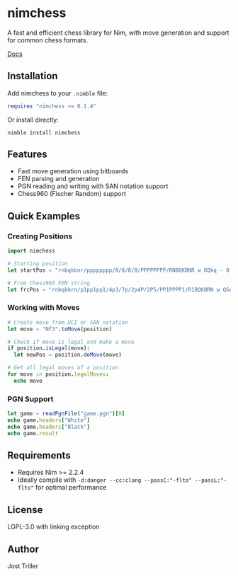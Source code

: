 # nimchess

A fast and efficient chess library for Nim, with move generation and support for common chess formats.

[Docs](https://tsoj.github.io/nimchess/)

## Installation

Add nimchess to your `.nimble` file:

```nim
requires "nimchess >= 0.1.4"
```

Or install directly:

```
nimble install nimchess
```

## Features

- Fast move generation using bitboards
- FEN parsing and generation
- PGN reading and writing with SAN notation support
- Chess960 (Fischer Random) support

## Quick Examples

### Creating Positions

```nim
import nimchess

# Starting position
let startPos = "rnbqkbnr/pppppppp/8/8/8/8/PPPPPPPP/RNBQKBNR w KQkq - 0 1".toPosition

# From Chess960 FEN string
let frcPos = "rnbqkbrn/p1pp1pp1/4p3/7p/2p4P/2P5/PP1PPPP1/R1BQKBRN w QGqg - 0 9".toPosition
```

### Working with Moves

```nim
# Create move from UCI or SAN notation
let move = "Nf3".toMove(position)

# Check if move is legal and make a move
if position.isLegal(move):
  let newPos = position.doMove(move)

# Get all legal moves of a position
for move in position.legalMoves:
  echo move
```

### PGN Support

```nim
let game = readPgnFile("game.pgn")[0]
echo game.headers["White"]
echo game.headers["Black"]
echo game.result
```

## Requirements

- Requires Nim >= 2.2.4
- Ideally compile with `-d:danger --cc:clang --passC:"-flto" --passL:"-flto"` for optimal performance

## License

LGPL-3.0 with linking exception

## Author

Jost Triller
